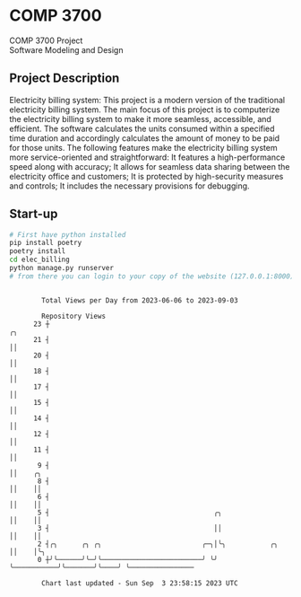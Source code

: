 # COMP 3700
COMP 3700 Project  
Software Modeling and Design
## Project Description
Electricity billing system: This project is a modern version of the traditional electricity billing system. The main focus of this project is to computerize the electricity billing system to make it more seamless, accessible, and efficient. The software calculates the units consumed within a specified time duration and accordingly calculates the amount of money to be paid for those units. The following features make the electricity billing system more service-oriented and straightforward: It features a high-performance speed along with accuracy; It allows for seamless data sharing between the electricity office and customers; It is protected by high-security measures and controls; It includes the necessary provisions for debugging.

## Start-up
```bash
# First have python installed
pip install poetry
poetry install
cd elec_billing
python manage.py runserver
# from there you can login to your copy of the website (127.0.0.1:8000), default creds are admin/admin
```

```

        Total Views per Day from 2023-06-06 to 2023-09-03

        Repository Views
      23 ┼                                                                ╭╮
      21 ┤                                                                ││
      20 ┤                                                                ││
      18 ┤                                                                ││
      17 ┤                                                                ││
      15 ┤                                                                ││
      14 ┤                                                                ││
      12 ┤                                                                ││
      11 ┤                                                                ││
       9 ┤                                                                ││    ╭╮
       8 ┤                                                                ││    ││
       6 ┤                                                                ││    ││
       5 ┤                                         ╭╮                     ││    ││
       3 ┤                                         ││                     ││    ││
       2 ┤╭╮      ╭╮ ╭╮                         ╭─╮│╰╮           ╭╮       ││    │╰╮
       0 ┼╯╰──────╯╰─╯╰─────────────────────────╯ ╰╯ ╰───────────╯╰───────╯╰────╯ ╰────────────────

        Chart last updated - Sun Sep  3 23:58:15 2023 UTC
        
```
